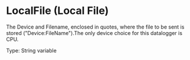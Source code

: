 # LocalFile (Local File)

The Device and Filename, enclosed in quotes, where the file to be sent is stored ("Device:FileName").The only device choice for this datalogger is CPU.

Type: String variable
